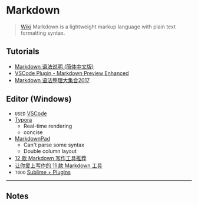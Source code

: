 # Markdown

> [Wiki](https://en.wikipedia.org/wiki/Markdown)
> Markdown is a lightweight markup language with plain text formatting syntax.

## Tutorials

- [Markdown 语法说明 (简体中文版)][1]
- [VSCode Plugin - Markdown Preview Enhanced][7]
- [Markdown 语法整理大集合2017](https://www.jianshu.com/p/b03a8d7b1719)

## Editor (Windows)

- `USED` [VSCode][VSCode]
- [Typora][2]
    - Real-time rendering
    - concise
- [MarkdownPad][3] 
    - Can't parse some syntax
    - Double column layout
- [12 款 Markdown 写作工具推荐][4]
- [让你爱上写作的 11 款 Markdown 工具][5]
- `TODO` [Sublime + Plugins][6] 

***
## Notes





[1]: http://wowubuntu.com/markdown/
[2]: https://www.typora.io/
[3]: http://markdownpad.com/
[4]: https://sspai.com/post/42126
[5]: https://www.ifanr.com/app/665209
[6]: https://blog.csdn.net/qq_20011607/article/details/81370236
[7]: https://shd101wyy.github.io/markdown-preview-enhanced/#/zh-cn/
[VSCode]: ../Code/IDE/VSCode.md